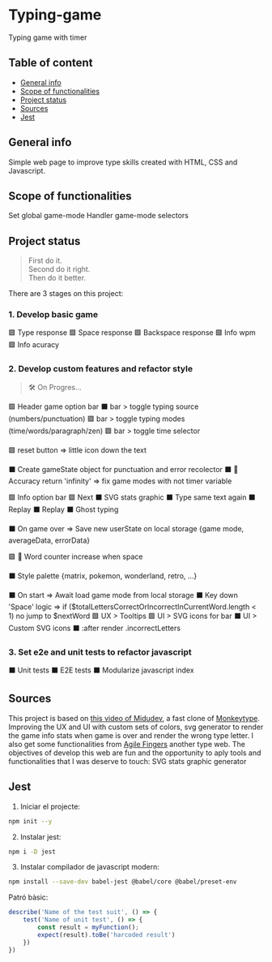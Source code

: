 # Typing-game
Typing game with timer

## Table of content
* [General info](#general-info)   
* [Scope of functionalities](#scope-of-functionalities)
* [Project status](#project-status)
* [Sources](#sources)
* [Jest](#jest)

## General info
Simple web page to improve type skills created with HTML, CSS and Javascript.

## Scope of functionalities

Set global game-mode
Handler game-mode selectors
<!--    
        Logics Diagrames
        Test for component refactor
-->

## Project status
> First do it.   
> Second do it right.   
> Then do it better.   

There are 3 stages on this project:
### 1. Develop basic game
🟩 Type response 
🟩 Space response 
🟩 Backspace response
🟩 Info wpm
🟩 Info acuracy

### 2. Develop custom features and refactor style
> 🛠 On Progres...

🟩 Header game option bar
⬛ bar > toggle typing source (numbers/punctuation)
🟩 bar > toggle typing modes (time/words/paragraph/zen)
🟩 bar > toggle time selector

🟩 reset button => little icon down the text

⬛ Create gameState object for punctuation and error recolector
⬛ 🐞 Accuracy return 'infinity' => fix game modes with not timer variable

🟩 Info option bar
🟩 Next
⬛ SVG stats graphic
⬛ Type same text again
⬛ Replay
⬛ Replay
⬛ Ghost typing

⬛ On game over => Save new userState on local storage {game mode, averageData, errorData} 

🟩 🐞 Word counter increase when space

⬛ Style palette {matrix, pokemon, wonderland, retro, ...}

⬛ On start => Await load game mode from local storage
⬛ Key down 'Space' logic => if ($totalLettersCorrectOrIncorrectInCurrentWord.length < 1) no jump to $nextWord
🟩 UX > Tooltips
🟩 UI > SVG icons for bar
⬛ UI > Custom SVG icons
⬛ :after render .incorrectLetters

### 3. Set e2e and unit tests to refactor javascript
⬛ Unit tests
⬛ E2E tests
⬛ Modularize javascript index

## Sources
This project is based on [this video of Midudev](https://www.youtube.com/watch?v=157qVlTelOg&t=118s), a fast clone of [Monkeytype](https://monkeytype.com/). 
Improving the UX and UI with custom sets of colors, svg generator to render the game info stats when game is over and render the wrong type letter. I also get some functionalities from [Agile Fingers](https://agilefingers.com/es) another type web.
The objectives of develop this web are fun and the opportunity to aply tools and functionalities that I was deserve to touch:
SVG stats graphic generator

## Jest
1. Iniciar el projecte:   
```bash
npm init --y
```
2. Instalar jest:   

```bash
npm i -D jest
```
3. Instalar compilador de javascript modern:   

```bash
npm install --save-dev babel-jest @babel/core @babel/preset-env
```

Patró bàsic:
```javascript
describe('Name of the test suit', () => {
    test('Name of unit test', () => {
        const result = myFunction();
        expect(result).toBe('harcoded result')
    })
})
```